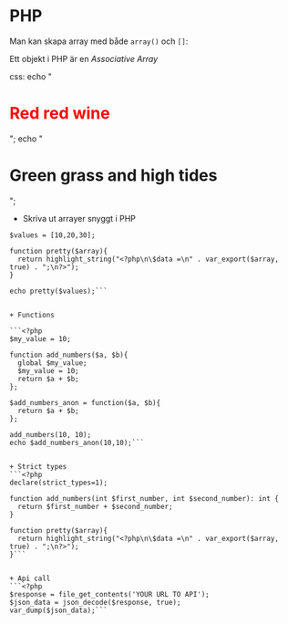 # PHP

Man kan skapa array med både `array()` och `[]`:

Ett objekt i PHP är en _Associative Array_

css:
echo "<h1 style='color:red'>Red red wine</h1>";
echo "<h1 class='title'>Green grass and high tides </h1>";

+ Skriva ut arrayer snyggt i PHP 
```<?php
$values = [10,20,30];

function pretty($array){
  return highlight_string("<?php\n\$data =\n" . var_export($array, true) . ";\n?>");
}

echo pretty($values);```


+ Functions

```<?php
$my_value = 10;

function add_numbers($a, $b){
  global $my_value;
  $my_value = 10;
  return $a + $b;
};

$add_numbers_anon = function($a, $b){
  return $a + $b;
};

add_numbers(10, 10);
echo $add_numbers_anon(10,10);```


+ Strict types
```<?php
declare(strict_types=1);

function add_numbers(int $first_number, int $second_number): int {
  return $first_number + $second_number;
}

function pretty($array){
  return highlight_string("<?php\n\$data =\n" . var_export($array, true) . ";\n?>");
}```


+ Api call
```<?php
$response = file_get_contents('YOUR URL TO API');
$json_data = json_decode($response, true);
var_dump($json_data);```
